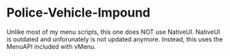 # Police-Vehicle-Impound
Unlike most of my menu scripts, this one does NOT use NativeUI. NativeUI is outdated and unforunately is not updated anymore. Instead, this uses the MenuAPI included with vMenu.
